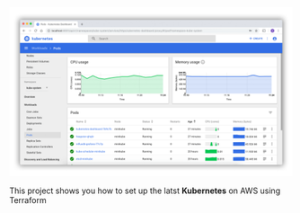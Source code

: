 ![Intro](./docs/ui-dashboard.png)

This project shows you how to set up the latst **Kubernetes** on AWS using Terraform